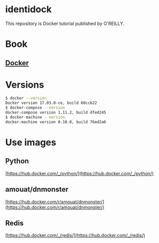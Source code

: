# identidock
This repository is Docker tutorial published by O'REILLY.
# Book
## [Docker](https://www.oreilly.co.jp/books/9784873117768/)
# Versions

```sh
$ docker --version
Docker version 17.03.0-ce, build 60ccb22
$ docker-compose --version
docker-compose version 1.11.2, build dfed245
$ docker-machine --version
docker-machine version 0.10.0, build 76ed2a6
```
# Use images
## Python
[https://hub.docker.com/_/python/](https://hub.docker.com/_/python/)
## amouat/dnmonster
[https://hub.docker.com/r/amouat/dnmonster/](https://hub.docker.com/r/amouat/dnmonster/)
## Redis
[https://hub.docker.com/_/redis/](https://hub.docker.com/_/redis/)
